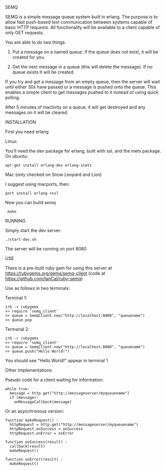 SEMQ

SEMQ is a simple message queue system built in erlang. The purpose is to allow fast push-based text communication between systems capable of basic HTTP requests. All functionality will be available to a client capable of only GET requests.

You are able to do two things.


1) Put a message on a named queue. If the queue does not exist, it will be created for you.

2) Get the next message in a queue (this will delete the message). If no queue exists it will be created.

If you try and get a message from an empty queue, then the server will wait until either 30s have passed or a message is pushed onto the queue. This enables a simple client to get messages pushed to it instead of using quick polling.

After 5 minutes of inactivity on a queue, it will get destroyed and any messages on it will be cleared. 

INSTALLATION

First you need erlang

Linux:

You'll need the dev package for erlang, built with ssl, and the inets package. On ubuntu:

    apt-get install erlang-dev erlang-inets

Mac (only checked on Snow Leopard and Lion)

I suggest using macports, then:

    port install erlang +ssl


Now you can build semq

     make


RUNNING

Simply start the dev server:

    ./start-dev.sh

The server will be running on port 8080


USE

There is a pre-built ruby gem for using this server at https://rubygems.org/gems/semq-client (code at https://github.com/IanCal/ruby-semq)

Use as follows in two terminals:

Terminal 1:

    irb -r rubygems
    >> require 'semq_client'
    >> queue = SemqClient.new("http://localhost:8080", "queuename")
    >> queue.pop

Termanal 2:

    irb -r rubygems
    >> require 'semq_client'
    >> queue = SemqClient.new("http://localhost:8080", "queuename")
    >> queue.push("Hello World!")

You should see "Hello World!" appear in terminal 1

Other Implementations

Pseudo code for a client waiting for information:

    while true:
      message = http.get("http://messageserver/myqueuename")
      if (message):
        onMessageCallback(message)

Or an asynchronous version:

    function makeRequest() :
      httpRequest = http.get("http://messageserver/myqueuename") 
      httpRequest.onSuccess = onSuccess
      httpRequest.onError = onError
    
    function onSuccess(result) :
      callback(result)
      makeRequest()
    
    function onError(result) :
      makeRequest()
